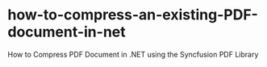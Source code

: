 # how-to-compress-an-existing-PDF-document-in-net
How to Compress PDF Document in .NET using the Syncfusion PDF Library
